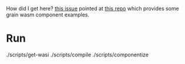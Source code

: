 How did I get here? [this issue](https://github.com/grain-lang/grain/issues/2153) pointed at [this repo](https://github.com/ospencer/grain-components/blob/main/command/README.md) which provides some grain wasm component examples.

# Run

  ./scripts/get-wasi
  ./scripts/compile
  ./scripts/componentize

